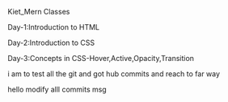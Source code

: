 ﻿Kiet_Mern Classes
 
Day-1:Introduction to HTML

Day-2:Introduction to CSS

Day-3:Concepts in CSS-Hover,Active,Opacity,Transition


i am to test all the git and got hub commits and reach to far way

hello modify alll commits msg

